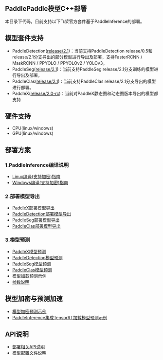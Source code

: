 ## PaddlePaddle模型C++部署

本目录下代码，目前支持以下飞桨官方套件基于PaddleInference的部署。

## 模型套件支持
- PaddleDetection([release/2.1](https://github.com/PaddlePaddle/PaddleDetection/tree/release/2.1))：当前支持PaddleDetection release/0.5和release/2.1分支导出的部分模型进行导出及部署，支持FasterRCNN / MaskRCNN / PPYOLO / PPYOLOv2 / YOLOv3。
- PaddleSeg([release/2.1](https://github.com/PaddlePaddle/PaddleSeg/tree/release/2.1))：当前支持PaddleSeg release/2.1分支训练的模型进行导出及部署。
- PaddleClas([release/2.1](https://github.com/PaddlePaddle/PaddleClas/tree/release/2.1))：当前支持PaddleClas release/2.1分支导出的模型进行部署。
- PaddleX([release/2.0-rc](https://github.com/PaddlePaddle/PaddleX))：当前对PaddleX静态图和动态图版本导出的模型都支持

## 硬件支持
- CPU(linux/windows)
- GPU(linux/windows)

## 部署方案
### 1.PaddleInference编译说明
- [Linux编译(支持加密)指南](./docs/compile/paddle/linux.md)
- [Windows编译(支持加密)指南](./docs/compile/paddle/windows.md)

### 2.部署模型导出
- [PaddleX部署模型导出](./docs/models/paddlex.md/#部署模型导出)
- [PaddleDetection部署模型导出](./docs/models/paddledetection.md/#部署模型导出)
- [PaddleSeg部署模型导出](./docs/models/paddleseg.md/#部署模型导出)
- [PaddleClas部署模型导出](./docs/models/paddleclas.md/#部署模型导出)

### 3.模型预测
- [PaddleX模型预测](./docs/models/paddlex.md/#模型预测)
- [PaddleDetection模型预测](./docs/models/paddledetection.md/#模型预测)
- [PaddleSeg模型预测](./docs/models/paddleseg.md/#模型预测)
- [PaddleClas模型预测](./docs/models/paddleclas.md/#模型预测)
- [模型加载预测示例](./docs/demo/model_infer.md)
- [参数说明](./docs/demo/model_infer.md/#参数说明)

## 模型加密与预测加速

- [模型加密预测示例](./docs/demo/decrypt_infer.md)
- [PaddleInference集成TensorRT加载模型预测示例](./docs/demo/tensorrt_infer.md)

## API说明

- [部署相关API说明](./docs/apis/model.md)
- [模型配置文件说明](./docs/apis/yaml.md)


